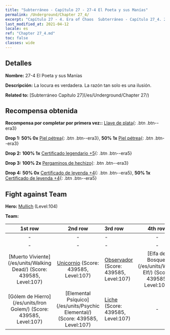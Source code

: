 ```yaml
---
title: "Subterráneo - Capítulo 27 - 27-4 El Poeta y sus Manías"
permalink: /Underground/Chapter 27_4/
excerpt: "Capítulo 27 - 4. Era of Chaos  Subterráneo - Capítulo 27_4. 27-4 El Poeta y sus Manías"
last_modified_at: 2021-04-12
locale: es
ref: "Chapter 27_4.md"
toc: false
classes: wide
---
```


## Detalles

 **Nombre:** 27-4 El Poeta y sus Manías

 **Descripción:** La locura es verdadera. La razón tan solo es una ilusión.

 **Related to:** [Subterráneo Capítulo 27](/es/Underground/Chapter 27/)

## Recompensa obtenida

 **Recompensa por completar por primera vez::** [Llave de plata](/es/Items/con_693/){: .btn .btn--era3}

 **Drop 1:** **50% 0x** [Piel pétrea](/es/Items/her_452/){: .btn .btn--era3}, **50% 1x** [Piel pétrea](/es/Items/her_452/){: .btn .btn--era3}

 **Drop 2:** **100% 1x** [Certificado legendario +5](/es/Items/mat_102/){: .btn .btn--era5}

 **Drop 3:** **100% 2x** [Pergaminos de hechizo](/es/Items/con_694/){: .btn .btn--era3}

 **Drop 4:** **50% 0x** [Certificado de leyenda +4](/es/Items/mat_95/){: .btn .btn--era5}, **50% 1x** [Certificado de leyenda +4](/es/Items/mat_95/){: .btn .btn--era5}


## Fight against Team
 **Hero:** [Mullich](/es/heroes/Mullich/) (Level:104)

 **Team:**


  | 1st row | 2nd row | 3rd row | 4th row |
  |:----:|:----:|:----|:----:|
  | - | - | - | - |
  | - | - | - | - |
  | [Muerto Viviente](/es/units/Walking Dead/) (Score: 439585, Level:107)  | [Unicornio](/es/units/Unicorn/) (Score: 439585, Level:107)  | [Observador](/es/units/Beholder/) (Score: 439585, Level:107)  | [Elfa del Bosque](/es/units/Wood Elf/) (Score: 439585, Level:107)  |
  | [Gólem de Hierro](/es/units/Iron Golem/) (Score: 439585, Level:107)  | [Elemental Psíquico](/es/units/Psychic Elemental/) (Score: 439585, Level:107)  | [Liche](/es/units/Lich/) (Score: 439585, Level:107)  | - |


